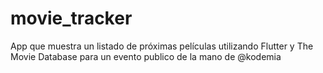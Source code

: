 # movie_tracker

App que muestra un listado de próximas películas utilizando Flutter y The Movie Database para un evento publico de la mano de @kodemia
